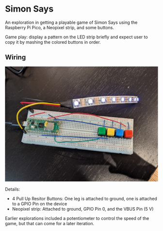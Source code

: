 # Simon Says

An exploration in getting a playable game of Simon Says using the Raspberry Pi
Pico, a Neopixel strip, and some buttons.

Game play: display a pattern on the LED strip briefly and expect user to copy it
by mashing the colored buttons in order.

## Wiring

![image of breadboard with RPi Pico and Buttons](images/wiring.jpg)

Details:
- 4 Pull Up Resitor Buttons: One leg is attached to ground, one is attached to a GPIO Pin on the device
- Neopixel strip: Attached to ground, GPIO Pin 0, and the VBUS Pin (5 V)

Earlier explorations included a potentiometer to control the speed of the game,
but that can come for a later iteration.
